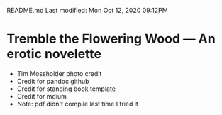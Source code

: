 README.md
Last modified: Mon Oct 12, 2020  09:12PM

# Tremble the Flowering Wood — An erotic novelette

* Tim Mossholder photo credit
* Credit for pandoc github
* Credit for standing book template
* Credit for mdium
* Note: pdf didn't compile last time I tried it



